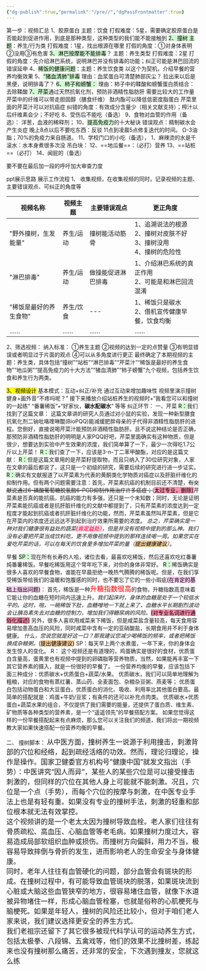```yaml
---
{"dg-publish":true,"permalink":"/pre//","dgPassFrontmatter":true}
---
```



第一步：视频汇总
1、胶原蛋白   主题：饮食 打假难度：5星，需要确定胶原蛋白是否能起到促进作用，到底是那种类型，这种类型的我们能不能接触到
<mark style="background: #BBFABBA6;">2、撞树 主题</mark>：养生/行为类 打假难度：1星，找出根源在哪里
打假的角度：①对身体表明②没用③有危害
<mark style="background: #BBFABBA6;">3、淋巴按摩能不能排毒</mark>？ 主题：养生类型 打假难度：2星
打假的角度：先介绍淋巴系统，说明淋巴并没有排毒的功能；纠正可能是淋巴回流的错误延申
4、<mark style="background: #BBFABBA6;">稀饭的健康问题</mark>：主题：养生饮食类 以这个为契机，介绍早餐的营养均衡效果
5、<mark style="background: #BBFABBA6;">“猪血清肺”排毒</mark> 
理由：血浆蛋白可清楚肺部灰尘？
拉出来以后是黑便，说明排毒了？
<mark style="background: #BBFABBA6;">6、柿子和螃蟹：</mark>
理由：柿子中的鞣酸和螃蟹蛋白质结合：去除鞣酸
<mark style="background: #BBFABBA6;">7、芹菜</mark>通过天然抗氧化剂，预防非酒精性脂肪肝 需要比较大的工作量
芹菜中的纤维可以带走胆固醇（膳食纤维）
酞内酯可以降低低密度脂蛋白
芹菜里面的芹菜汁可以对抗癌症
纠错的角度：有效成分含量少（相关文献支持）；榨汁以后纤维素会少；不好吃
8、受伤后不能吃（备选）
9、食物对血管的作用（备选）：
洋葱，血液的稀释剂；
10、<mark style="background: #BBFABBA6;">提高免疫力</mark>的十大秘诀
错误观点：精制碳水会产生炎症
晚上8点以后不要吃东西：反驳
11点到凌晨5点修复迭代的时间。
Ω-3油脂；70%的免疫力来自肠道。
11、学校门口的小吃（备选），
1、麻辣烫的水是千滚水：水本身煮很多次没
吊白块：
12、==地瓜餐==：（必打）营养
13、==站桩==（必打）
14、闻屁的（备选）

要不要在最后加一段的呼吁加大审查力度

ppt展示思路
展示工作流程
1、 收集视频，在收集视频的同时，记录视频的主题、主要错误观点、可纠正的角度等

|视频名称|视频主题|主要错误观点|更正角度|
|---|---|---|---|
|"野外撞树，生发能量"|养生/运动|撞树能活动筋骨|1、追溯说法的根源<br>2、撞树对皮肤不好<br>3、撞树没用<br>4、撞树的危险性|
|"淋巴排毒"|养生/运动|做操能促进淋巴排毒|1、介绍淋巴系统的真正作用<br>2、可能是和淋巴回流混淆|
|"稀饭是最好的养生食物"|养生/饮食|---|1、稀饭只是碳水<br>2、借机宣传健康早餐，饮食均衡|
|……|……|……|……|

2、筛选视频：
纳入标准：
①养生主题
②视频的达到一定的点赞量
③有明显错误或者明显过于片面的观点
④可以从多角度进行更正
最终确定了本期视频的主题：养生类，具体包括“撞树”“站桩”“淋巴排毒”“芹菜汁”“稀饭是最好的养生食物”“地瓜粥”“提高免疫力的十大方法”“猪血清肺”“柿子螃蟹”九个视频，包括养生饮食和养生行为两类。

<mark style="background-color: yellow;">3、视频设计</mark>
基本模式：互动+纠正/补充
通过互动来增加趣味性
视频里演示撞树健身+画外音“不疼吗呢？”
接下来播放介绍站桩养生的视频时+“我看您可以和撞树的一起练”
“番薯稀饭”+“好家伙，<strong>碳水配碳水</strong>”
等等
纠正环节：
一、芹菜
<mark style="background: #BBFABBA6;">R：</mark>我们找到了这篇文章：
这篇文章讲的研究人员通过对小鼠的实验，发现一种新型膳食抗氧化剂二钠吡咯喹啉醌(BioPQQ)能减缓肥胖母亲的子代得非酒精性脂肪肝的进程。您倒好，直接说喝芹菜汁能预防非酒精性脂肪肝。且不说这种结论是否正确，那预防非酒精性脂肪肝的明明是人家PQQ好吧，芹菜里面确实有这种物质，但是很少，想要达到实验中产生效果的浓度，我们简单算了一下，最少一次得吃1.7公斤以上芹菜！
<mark style="background: #BBFABBA6;">R：</mark>我们查了一下，应该是3-n-丁二苯甲酸酯，对应的是这篇文献：
<mark style="background: #BBFABBA6;">R：</mark>但是这篇文章用的是芹菜籽提取物，而且只纳入了30位研究对象，人家在文章的最后都说了，这只是一个初级的研究，需要后续的研究进行进一步证实。
<mark style="background: #BBFABBA6;">R：</mark>确实有文献报道了以芹菜素为代表的黄酮类化学物质对癌症以及肝脏纤维化的抑制作用。但有两个问题需要注意：首先，芹菜素抗癌的机制目前还不清楚，~~有文献说通过6-磷酸葡萄糖脱氢酶6-PGD抑制作用治疗许多癌症；~~(<mark style="background: #FF5582A6;">太过专业，删除)</mark>芹菜素是否真的能抗癌，抗癌的能力有多强，还只是一个未知数；同时，无论是证明芹菜素能抗癌或者是抗肝脏纤维化的文献中都提到了，只有芹菜素的浓度达到一定程度才能起到抗癌或者抗肝脏纤维化的功能，然而，芹菜素虽然叫芹菜素，但是它在芹菜内的浓度还远远达不到起到治疗效果所需要的浓度。
*总之，芹菜确实是一种对我们健康很有益处的蔬菜<mark style="background: #FFB8EBA6;"><font color='red'>(肯定益处）</font></mark>，但是并没有视频中提到的那么神。我们没有必要把芹菜当成饮料吃，更不用像视频中提到的那样连续喝一周。如果您实在爱吃芹菜的话，可以在每天的饮食里多增加芹菜的量（<mark style="background: #FFB86CA6;">提出健康建议</mark>）*。

早餐
<mark style="background: #BBFABBA6;">SP：</mark>现在所有长寿的人哈，诸位去看，最喜欢吃稀饭，然后还喜欢吃红番薯炖番薯稀饭。早餐吃稀饭用这个常年吃下来，对你的身体非常好。
<mark style="background: #BBFABBA6;">R：</mark>稀饭确实是很多人喜欢的早餐食物，谁能在早晨拒绝一晚热气腾腾的稀饭呢。但是，在我们享受稀饭带给我们的温暖和饱腹感的同时，也不要忘了它的一些小瑕疵<mark style="background: #FFB8EBA6;">(在肯定的基础上指出问题)</mark>：
首先，稀饭是一种<font color='red' size=4.5>升糖指数很高</font>的食物，升糖指数高意味着它能让你的血糖在短时间内迅速上升。*我们起床时，身体的血糖是处于一个较低水平的。这时，啪，一碗稀饭下肚，血糖噌地一下就上来了，血糖水平长期剧烈波动会让胰岛素失去对血糖的控制力，增加我们得糖尿病的风险。*<mark style="background: #FF5582A6;">(对专业名词进行通俗化描述)</mark>
另外，很多人喜欢用咸菜来下稀饭，但是咸菜盐含量较高，每天食用容易增加患高血压的风险，同时咸菜中含有一定的亚硝酸盐，长期食用并不利于身体健康。
*什么，您说您就是好这一口？那我建议您减少喝稀饭的频率，或者把稀饭换成杂粮粥。*(<mark style="background: #FFB86CA6;">提出健康建议)</mark>
SP：每天早上两个水煮蛋，一年下来，你的身体会发生惊人的变化。
R：
这个视频还是有道理的，鸡蛋确实是很好的食材，优质蛋白含量高，蛋黄里也有视频中提到的卵磷脂等营养物质，当然，如果能再丰富一下其它营养素的摄入，就是一份很好的早餐了。
一份营养均衡的早餐，应该包括下面三种成分：优质碳水+优质蛋白+蔬菜/水果。
优质碳水，我们可以简单地理解为粗粮，对应的食物有蒸红薯、蒸山药、全麦面包、杂粮杂豆粥、燕麦等；
优质蛋白包括动物蛋白和大豆蛋白，优质蛋白的消化、吸收、利用率比其他蛋白要高。最简单的搭配就是：鸡蛋+牛奶/豆浆；有条件的还可以补充点肉类。
优质碳水+优质蛋白+蔬菜水果的组合，不仅提供了我们需要的能量，还提供了蛋白质、维生素、矿物质等各种类型的营养素，是一个“遥遥领先”的早餐搭配方案。
如果您觉得这样的一份早餐搭配起来有点麻烦，那么您可以关注我们的频道，我们将出一期视频教大家如果快速搭配一份营养均衡的早餐。

二、
撞树脚本：
<font size=4.5>
从中医方面，撞树养生一说源于利用撞击，刺激背部的穴位和经络，起到疏经活络的功效。然而，理论归理论，操作是操作。国家卫健委官方机构号”健康中国”就发文指出（手势）：中医讲究“因人而异”，某些人的某些穴位是可以接受撞击刺激的，但同样的穴位在其他人身上可能就不能刺激。况且，穴位是一个点（手势），而每个穴位的按摩与刺激，在中医专业手法上也是有轻有重。如果没有专业的撞树手法，刺激的轻重和部位根本就无法有效掌控。<br>
这个视频讲的是一个老太太因为撞树导致血栓。老人家们往往有骨质疏松、高血压、心脑血管等老毛病。如果撞树力度过大，容易造成局部软组织血肿或损伤。而撞树方向偏斜，用力不当，极容易导致摔倒与骨折的发生，进而影响老人的生命安全与身体健康。<br>
同时，老年人往往有血管硬化的问题，部分血管会有斑块的形成。在撞树过程中，有可能导致血管斑块的脱落，如果斑块流到心脏或大脑这些血管狭窄的地方，很容易堵住血管，就像下水道被异物堵住一样，形成心脑血管栓塞，也就是俗称的心肌梗死与脑梗死。如果是年轻人，撞树的风险还比较小，但对于咱们老人家来说，我们建议选择更安全的养生方式。<br>
我们老祖宗还留下了其它很多被现代科学认可的运动养生方式，包括太极拳、八段锦、五禽戏等，他们的效果不比撞树差，练起来也没有撞树那么痛苦，还非常的安全，下次遇到撞友，您就这么练</font>








